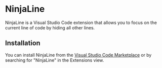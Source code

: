 # NinjaLine

NinjaLine is a Visual Studio Code extension that allows you to focus on the current line of code by hiding all other lines.

## Installation

You can install NinjaLine from the [Visual Studio Code Marketplace](https://marketplace.visualstudio.com/items?itemName=myusername.ninjaline) or by searching for "NinjaLine" in the Extensions view.
